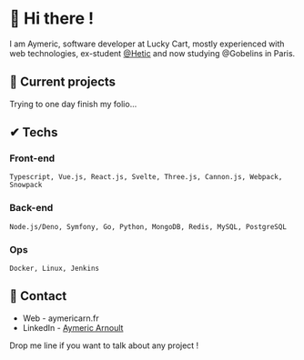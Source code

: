<!--
**AyymericArn/AyymericArn** is a ✨ _special_ ✨ repository because its `README.md` (this file) appears on your GitHub profile.

Here are some ideas to get you started:

- 🔭 I’m currently working on ...
- 🌱 I’m currently learning ...
- 👯 I’m looking to collaborate on ...
- 🤔 I’m looking for help with ...
- 💬 Ask me about ...
- 📫 How to reach me: ...
- 😄 Pronouns: ...
- ⚡ Fun fact: ...
-->

# 👋 Hi there !

I am Aymeric, software developer at Lucky Cart, mostly experienced with web technologies, ex-student [@Hetic](https://www.awwwards.com/hetic/) and now studying @Gobelins in Paris.

## 🔭 Current projects

Trying to one day finish my folio...

## ✔ Techs

### Front-end

`Typescript, Vue.js, React.js, Svelte, Three.js, Cannon.js, Webpack, Snowpack`

### Back-end

`Node.js/Deno, Symfony, Go, Python, MongoDB, Redis, MySQL, PostgreSQL`

### Ops

`Docker, Linux, Jenkins`

## 💌 Contact

* Web - aymericarn.fr
* LinkedIn - [Aymeric Arnoult](https://www.linkedin.com/in/aymeric-arnoult)

Drop me line if you want to talk about any project !
